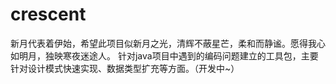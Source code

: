 # crescent
新月代表着伊始，希望此项目似新月之光，清辉不蔽星芒，柔和而静谧。愿得我心如明月，独映寒夜迷途人。 针对java项目中遇到的编码问题建立的工具包，主要针对设计模式快速实现、数据类型扩充等方面。（开发中~）
